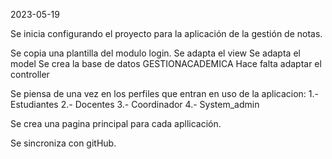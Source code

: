  
2023-05-19

Se inicia configurando el proyecto para la aplicación de la gestión de notas.

Se copia una plantilla del modulo login.
Se adapta el view
Se adapta el model
Se crea la base de datos GESTIONACADEMICA
Hace falta adaptar el controller

Se piensa de una vez en los perfiles que entran en uso de la aplicacion:
1.- Estudiantes
2.- Docentes
3.- Coordinador
4.- System_admin

Se crea una pagina principal para cada apllicación.

Se sincroniza con gitHub.
